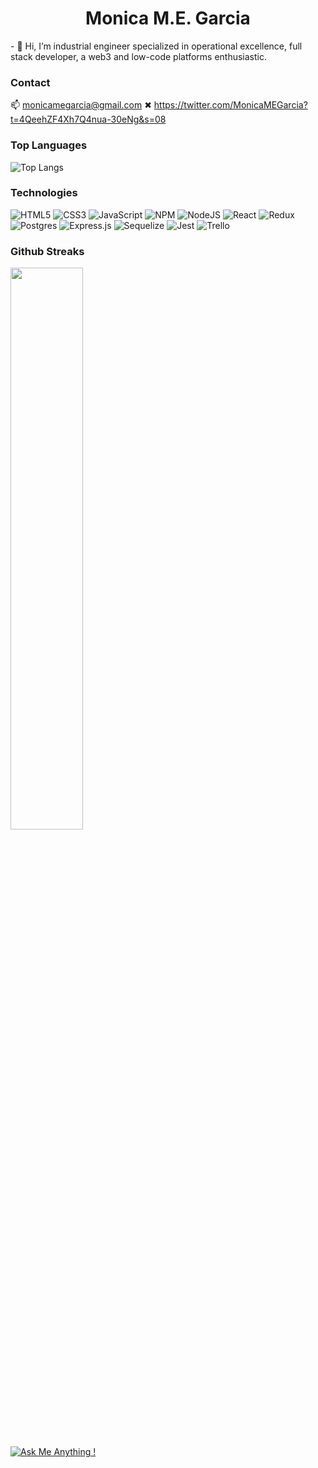 <h1 align="center"> Monica M.E. Garcia </h1> 
- 👋 Hi, I’m industrial engineer specialized in operational excellence, full stack developer, a web3 and low-code platforms enthusiastic. 

### Contact
📫 monicamegarcia@gmail.com
✖ https://twitter.com/MonicaMEGarcia?t=4QeehZF4Xh7Q4nua-30eNg&s=08

### Top Languages
 ![Top Langs](https://github-readme-stats.vercel.app/api/top-langs/?username=Monicamegarcia&layout=compact)
 
### Technologies
![HTML5](https://img.shields.io/badge/html5-%23E34F26.svg?style=for-the-badge&logo=html5&logoColor=white)
![CSS3](https://img.shields.io/badge/css3-%231572B6.svg?style=for-the-badge&logo=css3&logoColor=white)
![JavaScript](https://img.shields.io/badge/javascript-%23323330.svg?style=for-the-badge&logo=javascript&logoColor=%23F7DF1E)
![NPM](https://img.shields.io/badge/NPM-%23CB3837.svg?style=for-the-badge&logo=npm&logoColor=white)
![NodeJS](https://img.shields.io/badge/node.js-6DA55F?style=for-the-badge&logo=node.js&logoColor=white)
![React](https://img.shields.io/badge/react-%2320232a.svg?style=for-the-badge&logo=react&logoColor=%2361DAFB)
![Redux](https://img.shields.io/badge/redux-%23593d88.svg?style=for-the-badge&logo=redux&logoColor=white)
![Postgres](https://img.shields.io/badge/postgres-%23316192.svg?style=for-the-badge&logo=postgresql&logoColor=white)
![Express.js](https://img.shields.io/badge/express.js-%23404d59.svg?style=for-the-badge&logo=express&logoColor=%2361DAFB)
![Sequelize](https://img.shields.io/badge/Sequelize-52B0E7?style=for-the-badge&logo=Sequelize&logoColor=white)
![Jest](https://img.shields.io/badge/-jest-%23C21325?style=for-the-badge&logo=jest&logoColor=white)
![Trello](https://img.shields.io/badge/Trello-%23026AA7.svg?style=for-the-badge&logo=Trello&logoColor=white)


### Github Streaks
<img src="https://github-readme-streak-stats.herokuapp.com/?user=Monicamegarcia&theme=dark" width="48%" >

[![Ask Me Anything !](https://img.shields.io/badge/Ask%20me-anything-1abc9c.svg)](https://GitHub.com/Monicamegarcia/)
<!---
Monicamegarcia/Monicamegarcia is a ✨ special ✨ repository because its `README.md` (this file) appears on your GitHub profile.
You can click the Preview link to take a look at your changes.
--->
